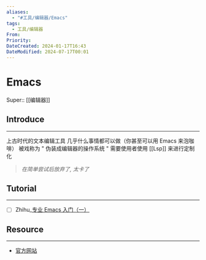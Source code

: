 ```yaml
---
aliases:
  - "#工具/编辑器/Emacs"
tags:
  - 工具/编辑器
From: 
Priority:
DateCreated: 2024-01-17T16:43
DateModified: 2024-07-17T00:01
---
```

# Emacs

Super:: [[编辑器]]
## Introduce
---
上古时代的文本编辑工具
几乎什么事情都可以做（你甚至可以用 Emacs 来泡咖啡）
被戏称为 " 伪装成编辑器的操作系统 "
需要使用者使用 [[Lsp]] 来进行定制化

> *在简单尝试后放弃了, 太卡了*

## Tutorial
---
- [ ] Zhihu_[专业 Emacs 入门（一）](https://zhuanlan.zhihu.com/p/385214753)

## Resource
---
- [官方网站](https://www.gnu.org/savannah-checkouts/gnu/emacs/emacs.html)
